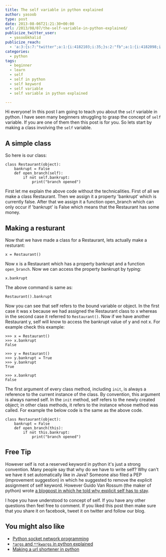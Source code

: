 ```yaml
---
title: The self variable in python explained
author: yasoob
type: post
date: 2013-08-06T21:21:30+00:00
url: /2013/08/07/the-self-variable-in-python-explained/
publicize_twitter_user:
  - yasoobkhalid
publicize_reach:
  - 'a:3:{s:7:"twitter";a:1:{i:4182103;i:35;}s:2:"fb";a:1:{i:4182098;i:17;}s:2:"wp";a:1:{i:0;i:26;}}'
categories:
  - python
tags:
  - beginner
  - learn
  - self
  - self in python
  - self keyword
  - self variable
  - self variable in python explained

---
```

Hi everyone! In this post I am going to teach you about the `self` variable in python. I have seen many beginners struggling to grasp the concept of `self` variable. If you are one of them then this post is for you. So lets start by making a class involving the `self` variable.

## A simple class

So here is our class:

```
class Restaurant(object):
    bankrupt = False
    def open_branch(self):
        if not self.bankrupt:
            print("branch opened")
```

First let me explain the above code without the technicalities. First of all we make a class Restaurant. Then we assign it a property 'bankrupt' which is currently false. After that we assign it a function open_branch which can only occur if 'bankrupt' is False which means that the Restaurant has some money.

## Making a resturant

Now that we have made a class for a Restaurant, lets actually make a resturant:

```
x = Restaurant()
```

Now x is a Restaurant which has a property bankrupt and a function `open_branch`. Now we can access the property bankrupt by typing:

```
x.bankrupt
```

The above command is same as:

```
Restaurant().bankrupt
```

Now you can see that self refers to the bound variable or object. In the first case it was x because we had assigned the Restaurant class to x whereas in the second case it referred to `Restaurant()`. Now if we have another Restaurant y, self will know to access the bankrupt value of y and not x. For example check this example:

```
>>> x = Restaurant()
>>> x.bankrupt
False

>>> y = Restaurant()
>>> y.bankrupt = True
>>> y.bankrupt
True

>>> x.bankrupt
False
```

The first argument of every class method, including `init`, is always a reference to the current instance of the class. By convention, this argument is always named self. In the `init` method, self refers to the newly created object; in other class methods, it refers to the instance whose method was called. For example the below code is the same as the above code.

```
class Restaurant(object):
    bankrupt = False
    def open_branch(this):
        if not this.bankrupt:
            print("branch opened")
```

## Free Tip

However self is not a reserved keyword in python it's just a strong convention. Many people say that why do we have to write self? Why can't we have it set automatically like in Java? Someone also filed a PEP (improvement suggestion) in which he suggested to remove the explicit assignment of self keyword. However Guido Van Rossum (the maker of python) wrote [a blogpost in which he told why explicit self has to stay][1].

I hope you have understood to concept of self. If you have any other questions then feel free to comment. If you liked this post then make sure that you share it on facebook, tweet it on twitter and follow our blog.

## You might also like
  
- [Python socket network programming][2]
- [`*args` and `**kwargs` in python explained][3]
- [Making a url shortener in python][4]

 [1]: http://neopythonic.blogspot.com/2008/10/why-explicit-self-has-to-stay.html
 [2]: http://freepythontips.wordpress.com/2013/08/06/python-socket-network-programming/
 [3]: http://freepythontips.wordpress.com/2013/08/04/args-and-kwargs-in-python-explained/
 [4]: http://freepythontips.wordpress.com/2013/08/03/a-url-shortener-in-python/